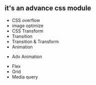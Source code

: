 ## it's an advance css module

- CSS overflow
- image optimize
- CSS Transform
- Transition
- Transition & Transform
- Animation

* Adv Animation

- Flex
- Grid
- Media query
